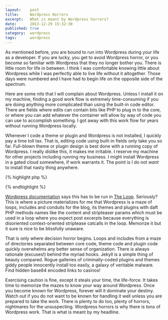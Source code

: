 ```yaml
---
layout:    post
title:     Wordpress Horrors
excerpt:   What is meant by Wordpress horrors?
date:      2013-12-29 15:32:30
published: true
category:  wordpress
tags:      wordpress
---
```


As mentioned before, you are bound to run into Wordpress during your life as a developer. If you are lucky, you get to avoid Wordpress horror, or you become so familiar with Wordpress that they no longer bother you. There is little room for life in between. I think I was comfortable knowing little about Wordpress while I was perfectly able to live life without it altogether. Those days were numbered and I have had to begin life on the opposite side of the spectrum.

Here are some nits that I will complain about Wordpress. Unless I install it on my machine, finding a good work flow is extremely time-consuming if you are doing anything more complicated than using the built-in code editor. There are fields where edits can contain bits like PHP to plug in to the core, or where you can add whatever the container will allow by way of code you can use to accomplish something. I got away with this work flow for years without running Wordpress locally.

Whenever I code a theme or plugin and Wordpress is not installed, I quickly pay a time toll tax. That is, editing code using built-in fields only take you so far. Full-blown theme or plugin design is best done with a running copy of Wordpress. I really dislike this, it makes me irritable. I reserve my machine for other projects including running my business. I might install Wordpress in a gated cloud somewhere, if work warrants it. The point is I do not *want* to install that nasty thing anywhere.

{% highlight php %}
<?php the_content( $more_link_text, $stripteaser ); ?>
{% endhighlight %}

[Wordpress documentation][codex] says this has to be run in [The Loop][the_loop]. Seriously? This is where a picture materializes for me that Wordpress is a maze of loops, includes and conduits for the blog, its themes and plugins with daft PHP methods names like the content and stripteaser params which must be used in a loop where you expect post excerpts because everything is disoriented context-oriented striptease catcalls in the loop. Memorize it but it sure is nice to be blissfully unaware.

That is only where decision horror begins. Loops and includes from a maze of directories separated between core code, theme code and plugin code quickly overwhelms any better sense of organization. There is always rationale (excuses!) behind the myriad hooks. Jekyll is a simple thing of beauty compared. Rogue galleries of criminally-coded plugins and themes giddy people innocently install too easily, a galaxy of veritable malware. Find hidden base64 encoded links to casinos!

Exercising caution is fine, except it steals your time, the life-force. It takes time to memorize the mazes to know your way around Wordpress. Once you become known for Wordpress, forever will it dominate your destiny. Watch out if you do not want to be known for handling it well unless you are prepared to take the work. There is plenty to do too, plenty of horrors, nightmares for the unsuspecting. Wordpress horrors is why there is tons of Wordpress work. That is what is meant by my headline.

[codex]: http://codex.wordpress.org/the_content
[the_loop]: http://codex.wordpress.org/The_Loop
